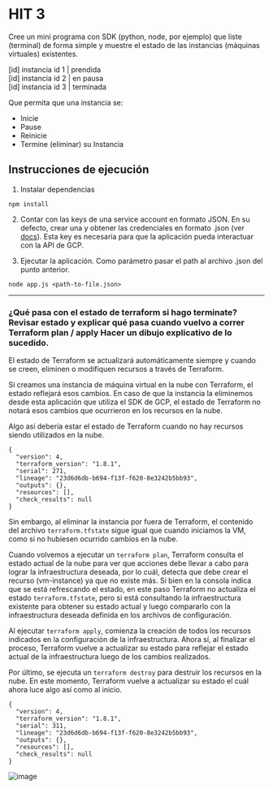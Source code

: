 # HIT 3

Cree un mini programa con SDK (python, node, por ejemplo) que liste (terminal) de forma simple y muestre el estado de las instancias (máquinas virtuales) existentes.

[id] instancia id 1 | prendida <br>
[id] instancia id 2 | en pausa <br>
[id] instancia id 3 | terminada <br>

Que permita que una instancia se:

-   Inicie
-   Pause
-   Reinicie
-   Termine (eliminar) su Instancia

## Instrucciones de ejecución

1. Instalar dependencias

```
npm install
```

2. Contar con las keys de una service account en formato JSON. En su defecto, crear una y obtener las credenciales en formato .json (ver [docs](https://console.cloud.google.com/iam-admin/serviceaccounts)). Esta key es necesaria para que la aplicación pueda interactuar con la API de GCP.

3. Ejecutar la aplicación. Como parámetro pasar el path al archivo .json del punto anterior.

```
node app.js <path-to-file.json>
```

<hr>

### ¿Qué pasa con el estado de terraform si hago terminate? Revisar estado y explicar qué pasa cuando vuelvo a correr Terraform plan / apply Hacer un dibujo explicativo de lo sucedido.

El estado de Terraform se actualizará automáticamente siempre y cuando se creen, eliminen o modifiquen recursos a través de Terraform.

Si creamos una instancia de máquina virtual en la nube con Terraform, el estado reflejará esos cambios. En caso de que la instancia la eliminemos desde esta aplicación que utiliza el SDK de GCP, el estado de Terraform no notará esos cambios que ocurrieron en los recursos en la nube.

Algo así debería estar el estado de Terraform cuando no hay recursos siendo utilizados en la nube.

```
{
  "version": 4,
  "terraform_version": "1.8.1",
  "serial": 271,
  "lineage": "23d6d6db-b694-f13f-f620-8e3242b5bb93",
  "outputs": {},
  "resources": [],
  "check_results": null
}
```

Sin embargo, al eliminar la instancia por fuera de Terraform, el contenido del archivo `terraform.tfstate` sigue igual que cuando iniciamos la VM, como si no hubiesen ocurrido cambios en la nube.

Cuando volvemos a ejecutar un `terraform plan`, Terraform consulta el estado actual de la nube para ver que acciones debe llevar a cabo para lograr la infraestructura deseada, por lo cuál, detecta que debe crear el recurso (vm-instance) ya que no existe más. Si bien en la consola indica que se está refrescando el estado, en este paso Terraform no actualiza el estado `terraform.tfstate`, pero si  está consultando la infraestructura existente para obtener su estado actual y luego compararlo con la infraestructura deseada definida en los archivos de configuración.

Al ejecutar `terraform apply`, comienza la creación de todos los recursos indicados en la configuración de la infraestructura. Ahora sí, al finalizar el proceso, Terraform vuelve a actualizar su estado para reflejar el estado actual de la infraestructura luego de los cambios realizados.

Por último, se ejecuta un `terraform destroy` para destruir los recursos en la nube. En este momento, Terraform vuelve a actualizar su estado el cuál ahora luce algo así como al inicio.

```
{
  "version": 4,
  "terraform_version": "1.8.1",
  "serial": 311,
  "lineage": "23d6d6db-b694-f13f-f620-8e3242b5bb93",
  "outputs": {},
  "resources": [],
  "check_results": null
}
```

![image](https://github.com/Fedesin/sdypp-2024/assets/117539520/0de28706-d2e5-483a-8274-c8384ecee1f7)


